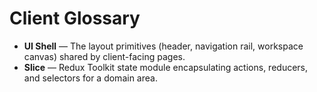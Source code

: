# Client Glossary

- **UI Shell** — The layout primitives (header, navigation rail, workspace canvas) shared by client-facing pages.
- **Slice** — Redux Toolkit state module encapsulating actions, reducers, and selectors for a domain area.
